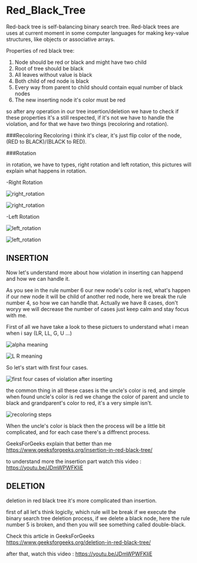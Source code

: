 # Red_Black_Tree

Red-back tree is self-balancing binary search tree. Red-black trees are uses at current moment in some computer languages for making key-value structures, like objects or associative arrays.

Properties of red black tree:

1) Node should be red or black and might have two child
2) Root of tree should be black
3) All leaves without value is black
4) Both child of red node is black
5) Every way from parent to child should contain equal number of black nodes
6) The new inserting node it's color must be red

so after any operation in our tree insertion/deletion we have to check if these properties it's a still respected, if it's not we have to handle the violation, and for that we have two things (recoloring and rotation).

###Recoloring 
Recoloring i think it's clear, it's just flip color of the node, (RED to BLACK)/(BLACK to RED).

###Rotation

in rotation, we have to types, right rotation and left rotation, this pictures will explain what happens in rotation.

-Right Rotation

![right_rotation](https://github.com/skeet1/Red_Black_Tree/blob/main/img/right_rotate.png?raw=true)

![right_rotation](https://github.com/skeet1/Red_Black_Tree/blob/main/img/right_r.gif?raw=true)

-Left Rotation

![left_rotation](https://github.com/skeet1/Red_Black_Tree/blob/main/img/left_rotati.png?raw=true)

![left_rotation](https://github.com/skeet1/Red_Black_Tree/blob/main/img/left_r.gif?raw=true)

## INSERTION

Now let's understand more about how violation in inserting can happend and how we can handle it.

As you see in the rule number 6 our new node's color is red, what's happen if our new node it will be child of another red node, here we break the rule number 4, so how we can handle that.
Actually we have 8 cases, don't woryy we will decrease the number of cases just keep calm and stay focus with me.

First of all we have take a look to these pictuers to understand what i mean when i say (LR, LL, G, U ...)

![alpha meaning](https://github.com/skeet1/Red_Black_Tree/blob/main/img/alpha_meaning.png?raw=true)

![L R meaning](https://github.com/skeet1/Red_Black_Tree/blob/main/img/LR_meaning.png?raw=true)

So let's start with first four cases.

![first four cases of violation after inserting](https://github.com/skeet1/Red_Black_Tree/blob/main/img/first_four_cases.png?raw=true)

the common thing in all these cases is the uncle's color is red, and simple when found uncle's color is red we change the color of parent and uncle to black and grandparent's color to red, it's a very simple isn't.

![recoloring steps](https://github.com/skeet1/Red_Black_Tree/blob/main/img/recoloring_in_first_four_cases.svg?raw=true)

When the uncle's color is black then the process will be a little bit complicated, and for each case there's a diffrenct process.

GeeksForGeeks explain that better than me https://www.geeksforgeeks.org/insertion-in-red-black-tree/

to understand more the insertion part watch this video : https://youtu.be/JDmWPWFKliE

## DELETION

deletion in red black tree it's more complicated than insertion.

first of all let's think logiclly, which rule will be break if we execute the binary search tree deletion process, if we delete a black node, here the rule number 5 is broken, and then you will see something called double-black.

Check this article in GeeksForGeeks https://www.geeksforgeeks.org/deletion-in-red-black-tree/

after that, watch this video : https://youtu.be/JDmWPWFKliE

